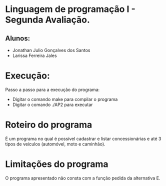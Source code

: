 ﻿# Linguagem de programação I - Segunda Avaliação.

## Alunos:
* Jonathan Julio Gonçalves dos Santos
* Larissa Ferreira Jales

# Execução:
 Passo a passo para a execução do programa: 

* Digitar o comando make para compilar o programa 
* Digitar o comando ./AP2 para executar

# Roteiro do programa 
É um programa no qual é possível cadastrar e listar concessionárias e até 3 tipos de veículos (automóvel, moto e caminhão).


# Limitações do programa
O programa apresentado não consta com a função pedida da alternativa E.
